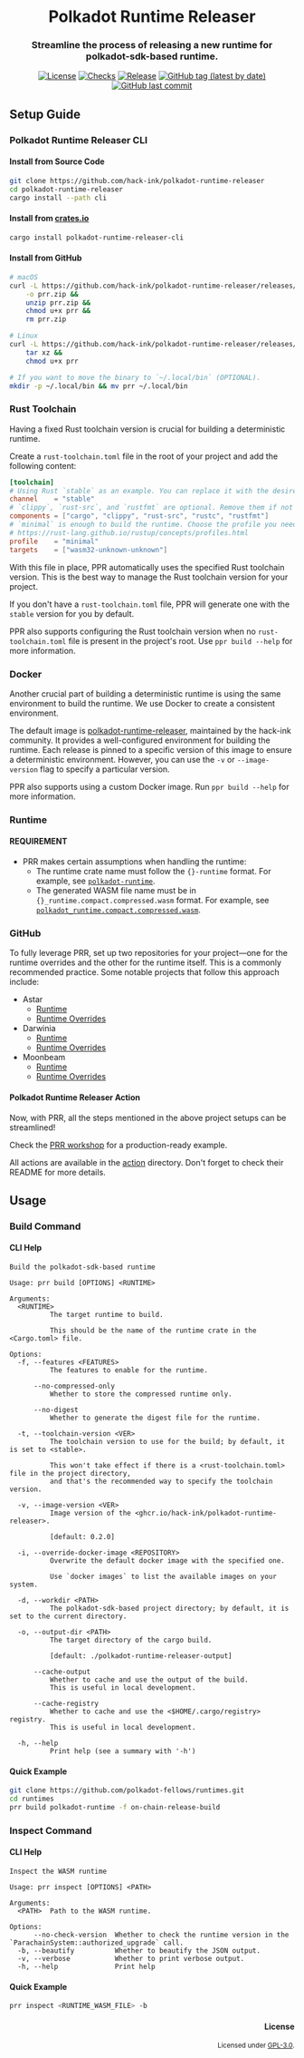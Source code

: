 <div align="center">

# Polkadot Runtime Releaser
### Streamline the process of releasing a new runtime for polkadot-sdk-based runtime.

[![License](https://img.shields.io/badge/License-GPLv3-blue.svg)](https://www.gnu.org/licenses/gpl-3.0)
[![Checks](https://github.com/hack-ink/polkadot-runtime-releaser/actions/workflows/checks.yml/badge.svg?branch=main)](https://github.com/hack-ink/polkadot-runtime-releaser/actions/workflows/checks.yml)
[![Release](https://github.com/hack-ink/polkadot-runtime-releaser/actions/workflows/release.yml/badge.svg)](https://github.com/hack-ink/polkadot-runtime-releaser/actions/workflows/release.yml)
[![GitHub tag (latest by date)](https://img.shields.io/github/v/tag/hack-ink/polkadot-runtime-releaser)](https://github.com/hack-ink/polkadot-runtime-releaser/tags)
[![GitHub last commit](https://img.shields.io/github/last-commit/hack-ink/polkadot-runtime-releaser?color=red&style=plastic)](https://github.com/hack-ink/polkadot-runtime-releaser)
</div>


## Setup Guide
### Polkadot Runtime Releaser CLI
#### Install from Source Code
```sh
git clone https://github.com/hack-ink/polkadot-runtime-releaser
cd polkadot-runtime-releaser
cargo install --path cli
```

#### Install from [crates.io](https://crates.io)
```sh
cargo install polkadot-runtime-releaser-cli
```

#### Install from GitHub
```sh
# macOS
curl -L https://github.com/hack-ink/polkadot-runtime-releaser/releases/latest/download/prr-aarch64-apple-darwin.zip \
	-o prr.zip &&
	unzip prr.zip &&
	chmod u+x prr &&
	rm prr.zip

# Linux
curl -L https://github.com/hack-ink/polkadot-runtime-releaser/releases/latest/download/prr-x86_64-unknown-linux-gnu.tar.gz |
	tar xz &&
	chmod u+x prr

# If you want to move the binary to `~/.local/bin` (OPTIONAL).
mkdir -p ~/.local/bin && mv prr ~/.local/bin
```

### Rust Toolchain
Having a fixed Rust toolchain version is crucial for building a deterministic runtime.

Create a `rust-toolchain.toml` file in the root of your project and add the following content:

```toml
[toolchain]
# Using Rust `stable` as an example. You can replace it with the desired version.
channel    = "stable"
# `clippy`, `rust-src`, and `rustfmt` are optional. Remove them if not needed.
components = ["cargo", "clippy", "rust-src", "rustc", "rustfmt"]
# `minimal` is enough to build the runtime. Choose the profile you need:
# https://rust-lang.github.io/rustup/concepts/profiles.html
profile    = "minimal"
targets    = ["wasm32-unknown-unknown"]
```

With this file in place, PPR automatically uses the specified Rust toolchain version. This is the best way to manage the Rust toolchain version for your project.

If you don't have a `rust-toolchain.toml` file, PPR will generate one with the `stable` version for you by default.

PPR also supports configuring the Rust toolchain version when no `rust-toolchain.toml` file is present in the project's root. Use `ppr build --help` for more information.

### Docker
Another crucial part of building a deterministic runtime is using the same environment to build the runtime. We use Docker to create a consistent environment.

The default image is [polkadot-runtime-releaser](https://ghcr.io/hack-ink/polkadot-runtime-releaser), maintained by the hack-ink community. It provides a well-configured environment for building the runtime. Each release is pinned to a specific version of this image to ensure a deterministic environment. However, you can use the `-v` or `--image-version` flag to specify a particular version.

PPR also supports using a custom Docker image. Run `ppr build --help` for more information.

### Runtime
#### REQUIREMENT
- PRR makes certain assumptions when handling the runtime:
  - The runtime crate name must follow the `{}-runtime` format. For example, see [`polkadot-runtime`](https://github.com/polkadot-fellows/runtimes/blob/46dcafcee64fe4d8c722d071a4a0ca983fcc2f08/relay/polkadot/Cargo.toml#L2).
  - The generated WASM file name must be in `{}_runtime.compact.compressed.wasm` format. For example, see [`polkadot_runtime.compact.compressed.wasm`](https://github.com/polkadot-fellows/runtimes/releases/tag/v1.3.4).

### GitHub
To fully leverage PRR, set up two repositories for your project—one for the runtime overrides and the other for the runtime itself. This is a commonly recommended practice. Some notable projects that follow this approach include:

- Astar
  - [Runtime](https://github.com/AstarNetwork/Astar)
  - [Runtime Overrides](https://github.com/sentioxyz/astar-runtime-overrides)
- Darwinia
  - [Runtime](https://github.com/darwinia-network/darwinia)
  - [Runtime Overrides](https://github.com/darwinia-network/darwinia-release)
- Moonbeam
  - [Runtime](https://github.com/moonbeam-foundation/moonbeam)
  - [Runtime Overrides](https://github.com/moonbeam-foundation/moonbeam-runtime-overrides)

#### Polkadot Runtime Releaser Action
Now, with PRR, all the steps mentioned in the above project setups can be streamlined!

Check the [PRR workshop](https://github.com/hack-ink/polkadot-runtime-releaser-workshop) for a production-ready example.

All actions are available in the [action](action) directory. Don't forget to check their README for more details.


## Usage
### Build Command
#### CLI Help
```
Build the polkadot-sdk-based runtime

Usage: prr build [OPTIONS] <RUNTIME>

Arguments:
  <RUNTIME>
          The target runtime to build.

          This should be the name of the runtime crate in the <Cargo.toml> file.

Options:
  -f, --features <FEATURES>
          The features to enable for the runtime.

      --no-compressed-only
          Whether to store the compressed runtime only.

      --no-digest
          Whether to generate the digest file for the runtime.

  -t, --toolchain-version <VER>
          The toolchain version to use for the build; by default, it is set to <stable>.

          This won't take effect if there is a <rust-toolchain.toml> file in the project directory,
          and that's the recommended way to specify the toolchain version.

  -v, --image-version <VER>
          Image version of the <ghcr.io/hack-ink/polkadot-runtime-releaser>.

          [default: 0.2.0]

  -i, --override-docker-image <REPOSITORY>
          Overwrite the default docker image with the specified one.

          Use `docker images` to list the available images on your system.

  -d, --workdir <PATH>
          The polkadot-sdk-based project directory; by default, it is set to the current directory.

  -o, --output-dir <PATH>
          The target directory of the cargo build.

          [default: ./polkadot-runtime-releaser-output]

      --cache-output
          Whether to cache and use the output of the build.
          This is useful in local development.

      --cache-registry
          Whether to cache and use the <$HOME/.cargo/registry> registry.
          This is useful in local development.

  -h, --help
          Print help (see a summary with '-h')
```

#### Quick Example
```sh
git clone https://github.com/polkadot-fellows/runtimes.git
cd runtimes
prr build polkadot-runtime -f on-chain-release-build
```

### Inspect Command
#### CLI Help
```
Inspect the WASM runtime

Usage: prr inspect [OPTIONS] <PATH>

Arguments:
  <PATH>  Path to the WASM runtime.

Options:
      --no-check-version  Whether to check the runtime version in the `ParachainSystem::authorized_upgrade` call.
  -b, --beautify          Whether to beautify the JSON output.
  -v, --verbose           Whether to print verbose output.
  -h, --help              Print help
```

#### Quick Example
```sh
prr inspect <RUNTIME_WASM_FILE> -b
```


<div align="right">

#### License
<sup>Licensed under [GPL-3.0](LICENSE).</sup>
</div>
